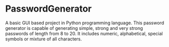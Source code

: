 # PasswordGenerator
A basic GUI based project in Python programming language. This password generator is capable of generating simple, strong and very strong passwords of length from 8 to 20. It includes numeric, alphabetical, special symbols or mixture of all characters.
